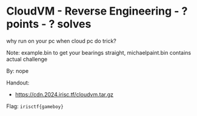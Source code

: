 # CloudVM - Reverse Engineering - ? points - ? solves

why run on your pc when cloud pc do trick?

Note: example.bin to get your bearings straight, michaelpaint.bin contains actual challenge

By: nope

Handout:
- https://cdn.2024.irisc.tf/cloudvm.tar.gz

Flag: `irisctf{gameboy}`
